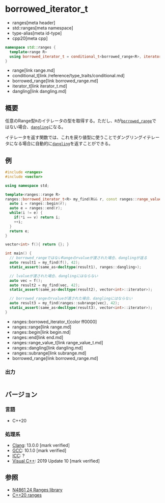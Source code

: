 # borrowed_iterator_t
* ranges[meta header]
* std::ranges[meta namespace]
* type-alias[meta id-type]
* cpp20[meta cpp]

```cpp
namespace std::ranges {
  template<range R>
  using borrowed_iterator_t = conditional_t<borrowed_range<R>, iterator_t<R>, dangling>;
}
```
* range[link range.md]
* conditional_t[link /reference/type_traits/conditional.md]
* borrowed_range[link borrowed_range.md]
* iterator_t[link iterator_t.md]
* dangling[link dangling.md]

## 概要
任意のRange型`R`のイテレータの型を取得する。ただし、`R`が[`borrowed_range`](borrowed_range.md)ではない場合、[`dangling`](dangling.md)になる。

イテレータを返す関数では、これを戻り値型に使うことでダングリングイテレータになる場合に自動的に[`dangling`](dangling.md)を返すことができる。

## 例
```cpp example
#include <ranges>
#include <vector>

using namespace std;

template<ranges::range R>
ranges::borrowed_iterator_t<R> my_find(R&& r, const ranges::range_value_t<R>& v) {
  auto i = ranges::begin(r);
  auto e = ranges::end(r);
  while(i != e) {
    if(*i == v) return i;
    ++i;
  }
  return e;
}

vector<int> f(){ return {}; }

int main() {
  // borrowed_rangeではないRangeのrvalueが渡された場合、danglingが返る
  auto result1 = my_find(f(), 42);
  static_assert(same_as<decltype(result1), ranges::dangling>);

  // lvalueが渡された場合、danglingにはならない
  auto vec = f();
  auto result2 = my_find(vec, 42);
  static_assert(same_as<decltype(result2), vector<int>::iterator>);

  // borrowed_rangeのrvalueが渡された場合、danglingにはならない
  auto result3 = my_find(ranges::subrange{vec}, 42);
  static_assert(same_as<decltype(result3), vector<int>::iterator>);
}
```
* ranges::borrowed_iterator_t[color ff0000]
* ranges::range[link range.md]
* ranges::begin[link begin.md]
* ranges::end[link end.md]
* ranges::range_value_t[link range_value_t.md]
* ranges::dangling[link dangling.md]
* ranges::subrange[link subrange.md]
* borrowed_range[link borrowed_range.md]

### 出力
```
```

## バージョン
### 言語
- C++20

### 処理系
- [Clang](/implementation.md#clang): 13.0.0 [mark verified]
- [GCC](/implementation.md#gcc): 10.1.0 [mark verified]
- [ICC](/implementation.md#icc): ?
- [Visual C++](/implementation.md#visual_cpp): 2019 Update 10 [mark verified]

## 参照
- [N4861 24 Ranges library](https://timsong-cpp.github.io/cppwp/n4861/ranges)
- [C++20 ranges](https://techbookfest.org/product/5134506308665344)
